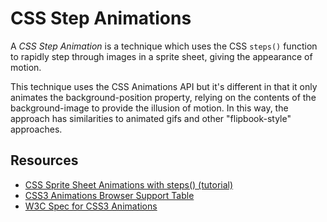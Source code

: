 # CSS Step Animations

A *CSS Step Animation* is a technique which uses the CSS `steps()` function to rapidly step through images in a sprite sheet, giving the appearance of motion.

This technique uses the CSS Animations API but it's different in that it only animates the background-position property, relying on the contents of the background-image to provide the illusion of motion. In this way, the approach has similarities to animated gifs and other "flipbook-style" approaches.

## Resources

 * [CSS Sprite Sheet Animations with steps() (tutorial)](http://blog.teamtreehouse.com/css-sprite-sheet-animations-steps)
 * [CSS3 Animations Browser Support Table](http://caniuse.com/#feat=css-animation)
 * [W3C Spec for CSS3 Animations](https://www.w3.org/TR/css3-animations)
